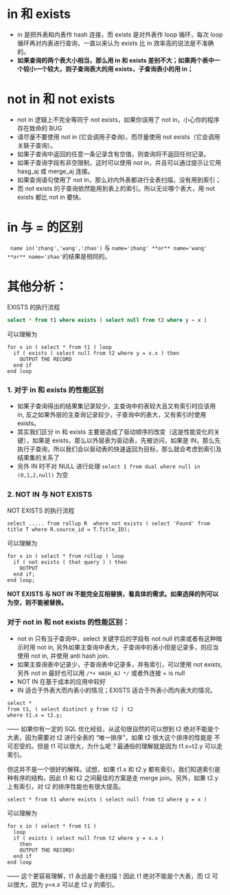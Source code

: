 # in 和 exists

- in 是把外表和内表作 hash 连接，而 exists 是对外表作 loop 循环，每次 loop 循环再对内表进行查询，一直以来认为 exists 比 in 效率高的说法是不准确的。
- **如果查询的两个表大小相当，那么用 in 和 exists 差别不大；如果两个表中一个较小一个较大，则子查询表大的用 exists，子查询表小的用 in；**



# not in 和 not exists

- not in 逻辑上不完全等同于 not exists，如果你误用了 not in，小心你的程序存在致命的 BUG
- 请尽量不要使用 not in (它会调用子查询)，而尽量使用 not exists（它会调用关联子查询）。
- 如果子查询中返回的任意一条记录含有空值，则查询将不返回任何记录。
- 如果子查询字段有非空限制，这时可以使用 not in，并且可以通过提示让它用 hasg_aj 或 merge_aj 连接。
- 如果查询语句使用了 not in，那么对内外表都进行全表扫描，没有用到索引；
- 而 not exists 的子查询依然能用到表上的索引。所以无论哪个表大，用 not exists 都比 not in 要快。



# in 与 = 的区别

` name in('zhang','wang','zhao')`  与 `name='zhang' **or** name='wang' **or** name='zhao'`的结果是相同的。



# 其他分析：

EXISTS 的执行流程

```sql
select * from t1 where exists ( select null from t2 where y = x ) 
```

可以理解为

```
for x in ( select * from t1 ) loop 
  if ( exists ( select null from t2 where y = x.x ) then 
  	OUTPUT THE RECORD 
  end if 
end loop 
```



### 1. 对于 in 和 exists 的性能区别

-  如果子查询得出的结果集记录较少，主查询中的表较大且又有索引时应该用 in, 反之如果外层的主查询记录较少，子查询中的表大，又有索引时使用 exists。
- 其实我们区分 in 和 exists 主要是造成了驱动顺序的改变（这是性能变化的关键），如果是 exists，那么以外层表为驱动表，先被访问，如果是 IN，那么先执行子查询，所以我们会以驱动表的快速返回为目标，那么就会考虑到索引及结果集的关系了
- 另外 IN 时不对 NULL 进行处理 `select 1 from dual where null in (0,1,2,null)` 为空



### 2. NOT IN 与 NOT EXISTS

NOT EXISTS 的执行流程

```
select ..... from rollup R  where not exists ( select 'Found' from title T where R.source_id = T.Title_ID);
```

可以理解为

```
for x in ( select * from rollup ) loop 
  if ( not exists ( that query ) ) then 
  	OUTPUT 
  end if; 
end loop; 
```

**NOT EXISTS 与 NOT IN 不能完全互相替换，看具体的需求。如果选择的列可以为空，则不能被替换。**

### 对于 not in 和 not exists 的性能区别：

- not in 只有当子查询中，select 关键字后的字段有 not null 约束或者有这种暗示时用 not in, 另外如果主查询中表大，子查询中的表小但是记录多，则应当使用 not in, 并使用 anti hash join.
- 如果主查询表中记录少，子查询表中记录多，并有索引，可以使用 not exists, 另外 not in 最好也可以用 `/*+ HASH_AJ */` 或者外连接 + is null
- NOT IN 在基于成本的应用中较好
- IN 适合于外表大而内表小的情况；EXISTS 适合于外表小而内表大的情况。

```
select * 
from t1, ( select distinct y from t2 ) t2 
where t1.x = t2.y;
```

—— 如果你有一定的 SQL 优化经验，从这句很自然的可以想到 t2 绝对不能是个大表，因为需要对 t2 进行全表的 “唯一排序”，如果 t2 很大这个排序的性能是 不可忍受的。但是 t1 可以很大，为什么呢？最通俗的理解就是因为 t1.x=t2.y 可以走索引。

但这并不是一个很好的解释。试想，如果 t1.x 和 t2.y 都有索引，我们知道索引是种有序的结构，因此 t1 和 t2 之间最佳的方案是走 merge join。另外，如果 t2.y 上有索引，对 t2 的排序性能也有很大提高。

```
select * from t1 where exists ( select null from t2 where y = x ) 
```

可以理解为

```
for x in ( select * from t1 ) 
  loop 
  if ( exists ( select null from t2 where y = x.x ) 
    then 
    OUTPUT THE RECORD! 
  end if 
end loop
```

—— 这个更容易理解，t1 永远是个表扫描！因此 t1 绝对不能是个大表，而 t2 可以很大，因为 y=x.x 可以走 t2.y 的索引。
